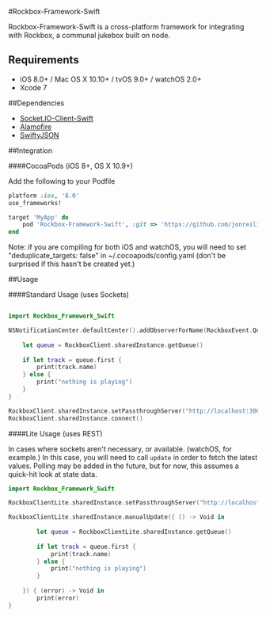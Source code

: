 #Rockbox-Framework-Swift

Rockbox-Framework-Swift is a cross-platform framework for integrating with Rockbox, a communal jukebox built on node.

## Requirements

- iOS 8.0+ / Mac OS X 10.10+ / tvOS 9.0+ / watchOS 2.0+
- Xcode 7

##Dependencies

- [Socket.IO-Client-Swift](https://github.com/nuclearace/Socket.IO-Client-Swift)
- [Alamofire](https://github.com/Alamofire/Alamofire)
- [SwiftyJSON](https://github.com/SwiftyJSON/SwiftyJSON)

##Integration

####CocoaPods (iOS 8+, OS X 10.9+)

Add the following to your Podfile

```ruby
platform :ios, '8.0'
use_frameworks!

target 'MyApp' do
	pod 'Rockbox-Framework-Swift', :git => 'https://github.com/jonreiling/Rockbox-Framework-Swift.git'
end
```
Note: if you are compiling for both iOS and watchOS, you will need to set "deduplicate_targets: false" in ~/.cocoapods/config.yaml (don't be surprised if this hasn't be created yet.)

##Usage

####Standard Usage (uses Sockets)

```swift

import Rockbox_Framework_Swift

NSNotificationCenter.defaultCenter().addObserverForName(RockboxEvent.Queue, object: nil, queue: nil) { (_) -> Void in
    
    let queue = RockboxClient.sharedInstance.getQueue()
    
    if let track = queue.first {
        print(track.name)
    } else {
        print("nothing is playing")
    }
}

RockboxClient.sharedInstance.setPassthroughServer("http://localhost:3000")
RockboxClient.sharedInstance.connect()
```


####Lite Usage (uses REST)

In cases where sockets aren't necessary, or available. (watchOS, for example.) In this case, you will need to call `update` in order to fetch the latest values. Polling may be added in the future, but for now, this assumes a quick-hit look at state data.

```swift
import Rockbox_Framework_Swift

RockboxClientLite.sharedInstance.setPassthroughServer("http://localhost:3000")

RockboxClientLite.sharedInstance.manualUpdate({ () -> Void in
    
        let queue = RockboxClientLite.sharedInstance.getQueue()
        
        if let track = queue.first {
            print(track.name)
        } else {
            print("nothing is playing")
        }
    
    }) { (error) -> Void in
        print(error)
}

```